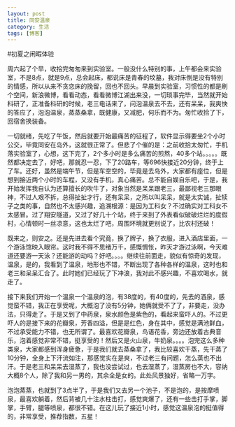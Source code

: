 ```yaml
---
layout: post
title: 同安温泉
category: 生活
tags: [博客]
---
```


#初夏之闲暇体验

周六起了个早，收拾完匆匆来到实验室。一般没什么特别的事，上午都会来实验室，不是8点，就是9点，总会起床，都说床是青春的坟墓，我对床倒是没有特别的情感，所以从来不贪恋床的挽留，回也不回头。早晨到实验室，习惯性的都是刷个空间，新浪微博，看看动态，看看微博江湖出来没，一切琐事完毕，当然就开始科研了，正准备科研的时候，老三电话来了，问泡温泉去不去，还有呆呆，我爽快的答应了，泡泡温泉，蒸蒸桑拿，既健康，又减肥，何乐而不为。匆忙收拾了下，回宿舍换装备。

一切就绪，先吃了午饭，然后就要开始最痛苦的征程了，软件显示得要坐2个小时公交，毕竟同安在岛外，这就很正常了。但悲了个催的是：之前收拾太匆忙，手机落实验室了，心想，这下完了，2个多小时是多么痛苦的煎熬，40多个站。。。。。既然都决定去了，好吧，那就忍一忍，下了20路车，等696快接近20分钟，终于上了车。还好，虽然是端午节，但是车空空的，毕竟是去岛外，大家都有座位，但是想到接近两个小时的车程，又没有手机，真心痛苦。总不能自娱自乐吧，于是，我开始发挥我自认为还算擅长的吹牛了，对象当然是呆呆跟老三，最鄙视老三那眼神，不过人艰不拆，总得扯扯才行，还有呆呆，之所以叫呆呆，就是太实诚，扯犊子之类的事，自然也不太感兴趣，追溯根源：是因为工科女？不过确实对工科女不太感冒。过了翔安隧道，又过了好几十个站，终于来到了外表看似破破烂烂的度假村，心情顿时一丝凉意，这也太烂了吧，周围环境就更别说了，比农村还破！

既来之，则安之。还是先进去看个究竟，换了牌子，换了衣服，进入酒店里面，一个游泳馆映入眼帘。这时我不得不思绪万千，感慨惆怅，昨天才游过泳啊，今天难道还要游一天泳？还能游的动吗？好吧。。。。继续往前面走，貌似有惊奇的发现，温泉，是的，我看到了温泉，地形也不错，不断出现了各种各样的温泉，这时也和老三和呆呆汇合了。此时她们已经玩了下冲浪，我对此不感兴趣，不喜欢喝水，就走了。

接下来我们开始一个温泉一个温泉的泡，有38度的，有40度的，先去的酒泉，感觉蛮不错，我正在享受呢，大概泡了没有5分钟，她俩就受不了了，非要走，没办法，只得走了。于是又到了中药泉，泉水颜色是紫色的，看起来蛮吓人的。不过更吓人的是接下来的花瓣泉，芳香四溢，但是是红色，身在其中，感觉是满池鲜血，不过承受能力不错，也无所谓了。最喜欢花瓣泉，鸟语花香，旁边还放着古典音乐，泡着感觉非常不错，挺享受的！然后又是火山泉，牛奶泉。。。。泡完这么多种类泉，大家都感到浑身疲惫，于是我们就去蒸桑拿了，我比较喜欢干蒸，先干蒸了10分钟，全身上下汗流如注，那感觉实在是爽，不过老三有问题，怎么蒸也不出汗。于是老三和呆呆去湿蒸了，我也没尝试过，也去湿蒸了，湿蒸房也不大，容纳大概8个人，除了我和另一男的，其余全是女的。此处风景独好，省略一万字。

泡泡蒸蒸，也就到了3点半了，于是我们又去另一个池子，不是泡的，是按摩喷泉，最喜欢躺着，然后背被几十注水柱击打，感觉爽爆了，还有一些击打手掌，脚掌，手臂，腿等喷泉，都很不错。在这儿玩了接近1小时，感觉这温泉泡的挺值得的，非常享受，推荐指数，五星！


